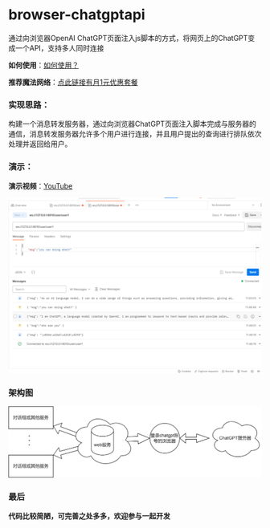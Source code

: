 # browser-chatgptapi

通过向浏览器OpenAI ChatGPT页面注入js脚本的方式，将网页上的ChatGPT变成一个API，支持多人同时连接

**如何使用**：[如何使用？](wiki/如何使用.md)

**推荐魔法网络**：[点此链接有月1元优惠套餐](https://xx025.github.io/773ycd9u.html)


### 实现思路：

构建一个消息转发服务器，通过向浏览器ChatGPT页面注入脚本完成与服务器的通信，消息转发服务器允许多个用户进行连接，并且用户提出的查询进行排队依次处理并返回给用户。

### 演示：

**演示视频**：[YouTube](https://www.youtube.com/embed/o4SETVDbaEY)

![image](imgs/220007238-2b040e5e-1be7-404e-9cc6-3605f862660d.png)



### 架构图

![架构图.png](imgs/architecture-diagram.png)



### 最后

**代码比较简陋，可完善之处多多，欢迎参与一起开发**